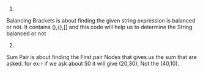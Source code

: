1.
Balancing Brackets is about finding the given string expression is balanced or not. 
It contains (),{},[] and this code will help us to determine the String balanced or not

2.
Sum Pair is about finding the First pair Nodes that gives us the sum that are asked.
for ex:- if we ask about 50 it will give (20,30), Not the (40,10).
